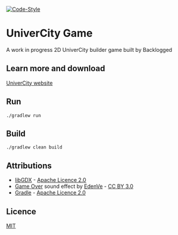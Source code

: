 [![Code-Style](https://github.com/TameU/eng1-cohort3-group10/actions/workflows/google-java-style.yml/badge.svg)](https://github.com/TameU/eng1-cohort3-group10/actions/workflows/google-java-style.yml)

# UniverCity Game
A work in progress 2D UniverCity builder game built by Backlogged

## Learn more and download
[UniverCity website](https://tameu.github.io)

## Run
```
./gradlew run
```

## Build
```
./gradlew clean build
```

## Attributions
- [libGDX](https://github.com/libgdx/libgdx) - [Apache Licence 2.0](APACHE-LICENCE.md)
- [Game Over](https://opengameart.org/content/game-over-effect-sound) sound effect by [EdenVe](https://opengameart.org/users/edenve) - [CC BY 3.0](https://creativecommons.org/licenses/by/3.0/)
- [Gradle](https://github.com/gradle/gradle) - [Apache Licence 2.0](APACHE-LICENCE.md)

## Licence
[MIT](LICENCE.md)
